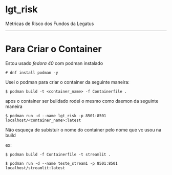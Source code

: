 # lgt_risk
Métricas de Risco dos Fundos da Legatus

---
# Para Criar o Container
Estou usado *fedora 40* com podman instalado

    # dnf install podman -y

Usei o podman para criar o container da seguinte maneira:

    $ podman build -t <container_name> -f Containerfile .


apos o container ser buildado rodei o mesmo como daemon da seguinte maneira


    $ podman run -d --name lgt_risk -p 8501:8501 localhost/<container_name>:latest
Não esqueça de subistuir o nome do container pelo nome que vc usou na build

ex: 


    $ podman build -f Containerfile -t streamlit .

    $ podman run -d --name teste_stream1 -p 8501:8501 localhost/streamlit:latest

